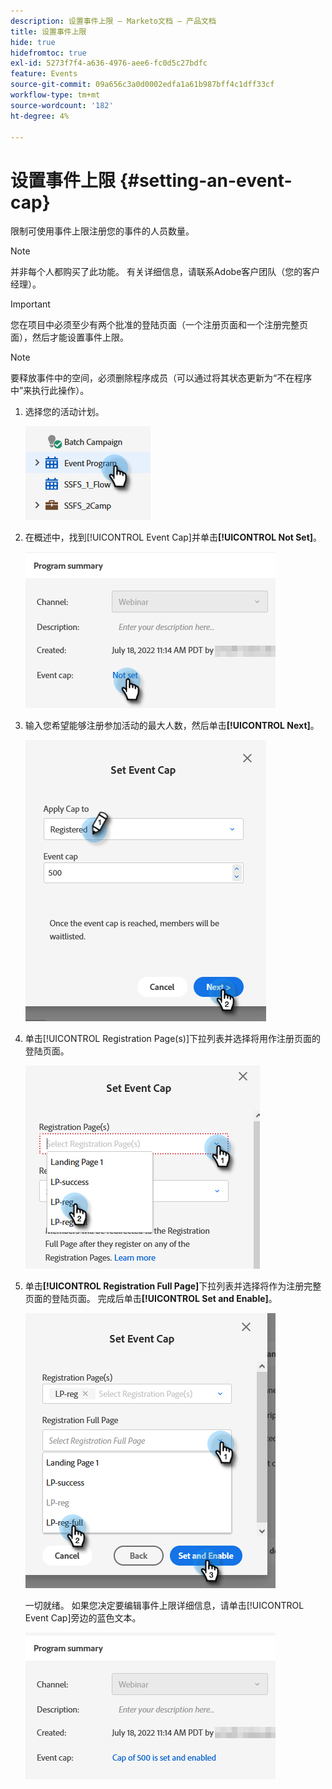 ```yaml
---
description: 设置事件上限 — Marketo文档 — 产品文档
title: 设置事件上限
hide: true
hidefromtoc: true
exl-id: 5273f7f4-a636-4976-aee6-fc0d5c27bdfc
feature: Events
source-git-commit: 09a656c3a0d0002edfa1a61b987bff4c1dff33cf
workflow-type: tm+mt
source-wordcount: '182'
ht-degree: 4%

---
```


# 设置事件上限 {#setting-an-event-cap}

限制可使用事件上限注册您的事件的人员数量。

>[!NOTE]
>
>并非每个人都购买了此功能。 有关详细信息，请联系Adobe客户团队（您的客户经理）。

>[!IMPORTANT]
>您在项目中必须至少有两个批准的登陆页面（一个注册页面和一个注册完整页面），然后才能设置事件上限。

>[!NOTE]
>
>要释放事件中的空间，必须删除程序成员（可以通过将其状态更新为“不在程序中”来执行此操作）。

1. 选择您的活动计划。

   ![](assets/setting-an-event-cap-1.png)

1. 在概述中，找到[!UICONTROL Event Cap]并单击&#x200B;**[!UICONTROL Not Set]**。

   ![](assets/setting-an-event-cap-2.png)

1. 输入您希望能够注册参加活动的最大人数，然后单击&#x200B;**[!UICONTROL Next]**。

   ![](assets/setting-an-event-cap-3.png)

1. 单击[!UICONTROL Registration Page(s)]下拉列表并选择将用作注册页面的登陆页面。

   ![](assets/setting-an-event-cap-4.png)

1. 单击&#x200B;**[!UICONTROL Registration Full Page]**&#x200B;下拉列表并选择将作为注册完整页面的登陆页面。 完成后单击&#x200B;**[!UICONTROL Set and Enable]**。

   ![](assets/setting-an-event-cap-5.png)

   一切就绪。 如果您决定要编辑事件上限详细信息，请单击[!UICONTROL Event Cap]旁边的蓝色文本。

   ![](assets/setting-an-event-cap-6.png)
